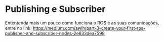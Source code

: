 # Publishing e Subscriber

Ententenda mais um pouco como funciona o ROS e as suas comunicações, entre no link: https://medium.com/swlh/part-3-create-your-first-ros-publisher-and-subscriber-nodes-2e833dea7598
